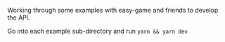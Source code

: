 Working through some examples with easy-game and friends to develop the API.

Go into each example sub-directory and run `yarn && yarn dev`


